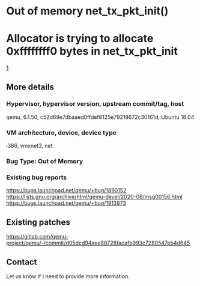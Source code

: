 # Out of memory net_tx_pkt_init()

# Allocator is trying to allocate 0xffffffff0 bytes in net_tx_pkt_init

[1](https://lists.gnu.org/archive/html/qemu-devel/2020-08/msg00156.html)

## More details

### Hypervisor, hypervisor version, upstream commit/tag, host

qemu, 6.1.50, c52d69e7dbaaed0ffdef8125e79218672c30161d, Ubuntu 18.04

### VM architecture, device, device type

i386, vmxnet3, net

### Bug Type: Out of Memory

### Existing bug reports

https://bugs.launchpad.net/qemu/+bug/1890152
https://lists.gnu.org/archive/html/qemu-devel/2020-08/msg00156.html
https://bugs.launchpad.net/qemu/+bug/1913873

## Existing patches

https://gitlab.com/qemu-project/qemu/-/commit/d05dcd94aee88728facafb993c7280547eb4d645

## Contact

Let us know if I need to provide more information.
